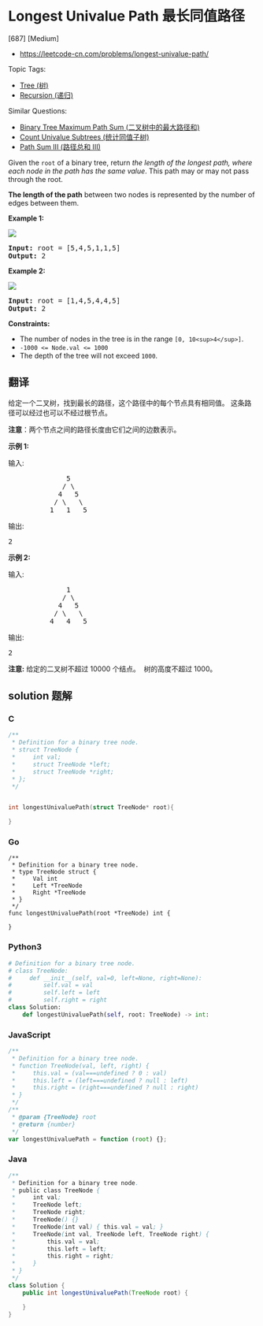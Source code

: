 # Longest Univalue Path 最长同值路径

[687] [Medium]

- https://leetcode-cn.com/problems/longest-univalue-path/

Topic Tags:

- [Tree (树)](https://leetcode-cn.com/tag/tree/)
- [Recursion (递归)](https://leetcode-cn.com/tag/recursion/)

Similar Questions:

- [Binary Tree Maximum Path Sum (二叉树中的最大路径和)](https://leetcode-cn.com/problems/binary-tree-maximum-path-sum/)
- [Count Univalue Subtrees (统计同值子树)](https://leetcode-cn.com/problems/count-univalue-subtrees/)
- [Path Sum III (路径总和 III)](https://leetcode-cn.com/problems/path-sum-iii/)

Given the `root` of a binary tree, return _the length of the longest path, where each node in the path has the same value_. This path may or may not pass through the root.

**The length of the path** between two nodes is represented by the number of edges between them.

**Example 1:**

![](https://assets.leetcode.com/uploads/2020/10/13/ex1.jpg)

<pre><strong>Input:</strong> root = [5,4,5,1,1,5]
<strong>Output:</strong> 2
</pre>

**Example 2:**

![](https://assets.leetcode.com/uploads/2020/10/13/ex2.jpg)

<pre><strong>Input:</strong> root = [1,4,5,4,4,5]
<strong>Output:</strong> 2
</pre>

**Constraints:**

- The number of nodes in the tree is in the range `[0, 10<sup>4</sup>]`.
- `-1000 <= Node.val <= 1000`
- The depth of the tree will not exceed `1000`.

## 翻译

给定一个二叉树，找到最长的路径，这个路径中的每个节点具有相同值。 这条路径可以经过也可以不经过根节点。

**注意**：两个节点之间的路径长度由它们之间的边数表示。

**示例 1:**

输入:

<pre>              5
             / \
            4   5
           / \   \
          1   1   5
</pre>

输出:

<pre>2
</pre>

**示例 2:**

输入:

<pre>              1
             / \
            4   5
           / \   \
          4   4   5
</pre>

输出:

<pre>2
</pre>

**注意:** 给定的二叉树不超过 10000 个结点。  树的高度不超过 1000。

## solution 题解

### C

```c
/**
 * Definition for a binary tree node.
 * struct TreeNode {
 *     int val;
 *     struct TreeNode *left;
 *     struct TreeNode *right;
 * };
 */


int longestUnivaluePath(struct TreeNode* root){

}
```

### Go

```golang
/**
 * Definition for a binary tree node.
 * type TreeNode struct {
 *     Val int
 *     Left *TreeNode
 *     Right *TreeNode
 * }
 */
func longestUnivaluePath(root *TreeNode) int {

}
```

### Python3

```python
# Definition for a binary tree node.
# class TreeNode:
#     def __init__(self, val=0, left=None, right=None):
#         self.val = val
#         self.left = left
#         self.right = right
class Solution:
    def longestUnivaluePath(self, root: TreeNode) -> int:
```

### JavaScript

```javascript
/**
 * Definition for a binary tree node.
 * function TreeNode(val, left, right) {
 *     this.val = (val===undefined ? 0 : val)
 *     this.left = (left===undefined ? null : left)
 *     this.right = (right===undefined ? null : right)
 * }
 */
/**
 * @param {TreeNode} root
 * @return {number}
 */
var longestUnivaluePath = function (root) {};
```

### Java

```java
/**
 * Definition for a binary tree node.
 * public class TreeNode {
 *     int val;
 *     TreeNode left;
 *     TreeNode right;
 *     TreeNode() {}
 *     TreeNode(int val) { this.val = val; }
 *     TreeNode(int val, TreeNode left, TreeNode right) {
 *         this.val = val;
 *         this.left = left;
 *         this.right = right;
 *     }
 * }
 */
class Solution {
    public int longestUnivaluePath(TreeNode root) {

    }
}
```
